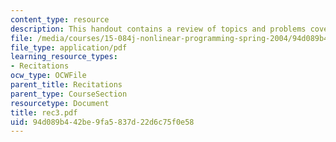 ```yaml
---
content_type: resource
description: This handout contains a review of topics and problems covered in class.
file: /media/courses/15-084j-nonlinear-programming-spring-2004/94d089b442be9fa5837d22d6c75f0e58_rec3.pdf
file_type: application/pdf
learning_resource_types:
- Recitations
ocw_type: OCWFile
parent_title: Recitations
parent_type: CourseSection
resourcetype: Document
title: rec3.pdf
uid: 94d089b4-42be-9fa5-837d-22d6c75f0e58
---
```

